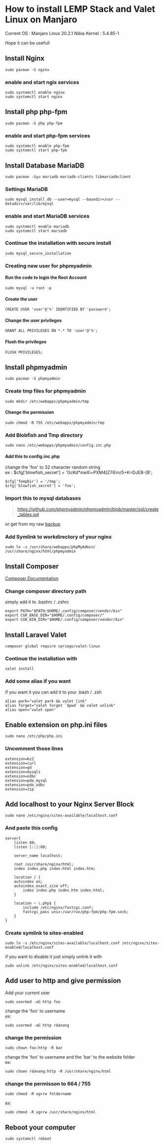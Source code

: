 # How to install LEMP Stack and Valet Linux on Manjaro

Current OS : Manjaro Linux 20.2.1 Nibia
Kernel : 5.4.85-1

Hope it can be usefull

## Install Nginx 

```shell
sudo pacman -S nginx
```
### enable and start ngix services

```shell
sudo systemctl enable nginx
sudo systemctl start nginx
```

## Install php php-fpm
```shell
sudo pacman -S php php-fpm
```

### enable and start php-fpm services

```shell
sudo systemctl enable php-fpm
sudo systemctl start php-fpm
```

## Install Database MariaDB

```shell
sudo pacman -Syu mariadb mariadb-clients libmariadbclient
```

### Settings MariaDB
```shell
sudo mysql_install_db --user=mysql --basedir=/usr --datadir=/var/lib/mysql
```

### enable and start MariaDB services

```shell
sudo systemctl enable mariadb
sudo systemctl start mariadb
```

### Continue the installation with secure install

```shell
sudo mysql_secure_installation
```

### Creating new user for phpmyadmin
#### Run the code to login the Root Account
```shell
sudo mysql -u root -p
```
#### Create the user
```shell
CREATE USER 'user'@'%' IDENTIFIED BY 'password';
```
#### Change the user privileges
```shell
GRANT ALL PRIVILEGES ON *.* TO 'user'@'%';
```
#### Flush the privileges
```shell
FLUSH PRIVILEGES;
```

## Install phpmyadmin
```shell
sudo pacman -S phpmyadmin
```

### Create tmp files for phpmyadmin
```shell
sudo mkdir /etc/webapps/phpmyadmin/tmp
```

#### Change the permission
```shell
sudo chmod -R 755 /etc/webapps/phpmyadmin/tmp
```

### Add Blobfish and Tmp directory
```shell
sudo nano /etc/webapps/phpmyadmin/config.inc.php
```

#### Add this to config.inc.php
change the 'foo' to 32 character random string  
ex : $cfg['blowfish_secret'] = 'GcKd*meXi+PXM4[Z7iEm/5+K=DJEB-[B';
```shell
$cfg['TempDir'] = '/tmp';
$cfg['blowfish_secret'] = 'foo';
```

### Import this to mysql databases
>https://github.com/phpmyadmin/phpmyadmin/blob/master/sql/create_tables.sql

or get from my raw [backup](https://github.com/LilRookie69/Install-LEMP-STACK-Manjaro/blob/main/rawbackup.md)

### Add Symlink to workdirectory of your nginx
```shell
sudo ln -s /usr/share/webapps/phpMyAdmin/ /usr/share/nginx/html/phpmyadmin
```

## Install Composer
[Composer Documentation](https://getcomposer.org/download/)

### Change composer directory path
simply add it to .bashrc / .zshrc
```shell
export PATH="$PATH:$HOME/.config/composer/vendor/bin"
export CGR_BASE_DIR="$HOME/.config/composer/"
export CGR_BIN_DIR="$HOME/.config/composer/vendor/bin"
```

## Install Laravel Valet
```shell
composer global require cpriego/valet-linux
```
### Continue the installation with
```shell
valet install
```

### Add some alias if you want
if you want it you can add it to your .bash / .zsh
```shell
alias park="valet park && valet link"
alias forget="valet forget `$pwd` && valet unlink"
alias open="valet open"
```

## Enable extension on php.ini files
```shell
sudo nano /etc/php/php.ini
```

### Uncomment those lines
```shell
extension=bz2
extension=curl
extension=gd
extension=mysqli
extension=odbc
extension=pdo_mysql
extension=pdo_odbc
extension=zip
```

## Add localhost to your Nginx Server Block
```shell
sudo nano /etc/nginx/sites-available/localhost.conf
```

### And paste this config
```shell
server{
    listen 80;
    listen [::]:80;

    server_name localhost;

    root /usr/share/nginx/html;
    index index.php index.html index.htm;

    location / {
	autoindex on;
	autoindex_exact_size off;
        index index.php index.htm index.html;
    }

    location ~ \.php$ {
	    include /etc/nginx/fastcgi.conf;
        fastcgi_pass unix:/var/run/php-fpm/php-fpm.sock;
    }
}
```

### Create symlink to sites-enabled
```shell
sudo ln -s /etc/nginx/sites-available/localhost.conf /etc/nginx/sites-enabled/localhost.conf
```
if you want to disable it just simply unlink it with
```shell
sudo unlink /etc/nginx/sites-enabled/localhost.conf
```

## Add user to http and give permission
Add your current user
```shell
sudo usermod -aG http foo
```
change the 'foo' to username  
ex:
```shell
sudo usermod -aG http rdanang
```

### change the permission
```shell
sudo chown foo:http -R bar
```
change the 'foo' to username and the 'bar' to the website folder  
ex:
```shell
sudo chown rdanang:http -R /usr/share/nginx/html
```

### change the permisson to 664 / 755
```shell
sudo chmod -R ug+rw foldername
```
ex:
```shell
sudo chmod -R ug+rw /usr/share/nginx/html
```

## Reboot your computer
```shell
sudo systemctl reboot
```
